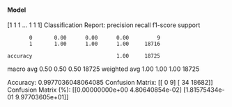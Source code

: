 #### Model
[1 1 1 ... 1 1 1]
Classification Report:
              precision    recall  f1-score   support

           0       0.00      0.00      0.00         9
           1       1.00      1.00      1.00     18716

    accuracy                           1.00     18725
   macro avg       0.50      0.50      0.50     18725
weighted avg       1.00      1.00      1.00     18725

Accuracy: 0.9977036048064085
Confusion Matrix:
[[    0     9]
 [   34 18682]]
Confusion Matrix (%):
[[0.00000000e+00 4.80640854e-02]
 [1.81575434e-01 9.97703605e+01]]
